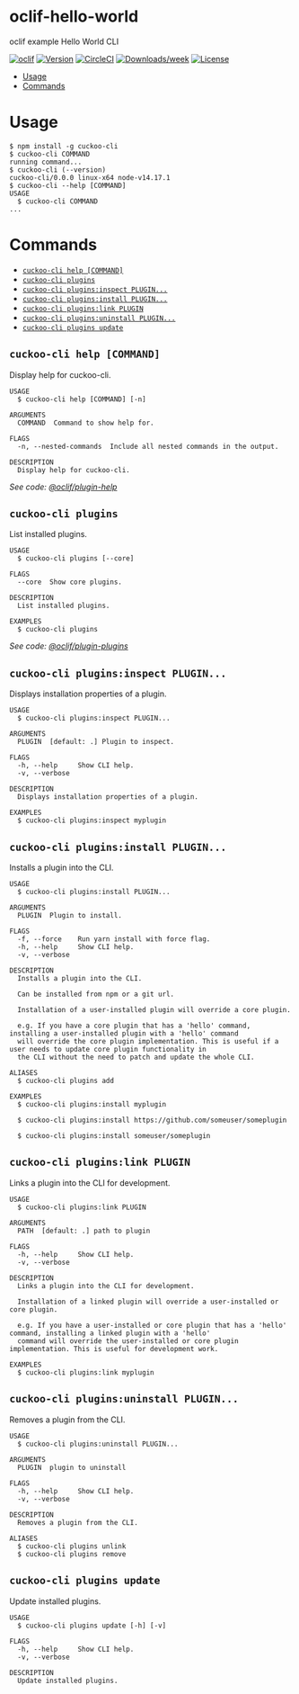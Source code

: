 oclif-hello-world
=================

oclif example Hello World CLI

[![oclif](https://img.shields.io/badge/cli-oclif-brightgreen.svg)](https://oclif.io)
[![Version](https://img.shields.io/npm/v/oclif-hello-world.svg)](https://npmjs.org/package/oclif-hello-world)
[![CircleCI](https://circleci.com/gh/oclif/hello-world/tree/main.svg?style=shield)](https://circleci.com/gh/oclif/hello-world/tree/main)
[![Downloads/week](https://img.shields.io/npm/dw/oclif-hello-world.svg)](https://npmjs.org/package/oclif-hello-world)
[![License](https://img.shields.io/npm/l/oclif-hello-world.svg)](https://github.com/oclif/hello-world/blob/main/package.json)

<!-- toc -->
* [Usage](#usage)
* [Commands](#commands)
<!-- tocstop -->
# Usage
<!-- usage -->
```sh-session
$ npm install -g cuckoo-cli
$ cuckoo-cli COMMAND
running command...
$ cuckoo-cli (--version)
cuckoo-cli/0.0.0 linux-x64 node-v14.17.1
$ cuckoo-cli --help [COMMAND]
USAGE
  $ cuckoo-cli COMMAND
...
```
<!-- usagestop -->
# Commands
<!-- commands -->
* [`cuckoo-cli help [COMMAND]`](#cuckoo-cli-help-command)
* [`cuckoo-cli plugins`](#cuckoo-cli-plugins)
* [`cuckoo-cli plugins:inspect PLUGIN...`](#cuckoo-cli-pluginsinspect-plugin)
* [`cuckoo-cli plugins:install PLUGIN...`](#cuckoo-cli-pluginsinstall-plugin)
* [`cuckoo-cli plugins:link PLUGIN`](#cuckoo-cli-pluginslink-plugin)
* [`cuckoo-cli plugins:uninstall PLUGIN...`](#cuckoo-cli-pluginsuninstall-plugin)
* [`cuckoo-cli plugins update`](#cuckoo-cli-plugins-update)

## `cuckoo-cli help [COMMAND]`

Display help for cuckoo-cli.

```
USAGE
  $ cuckoo-cli help [COMMAND] [-n]

ARGUMENTS
  COMMAND  Command to show help for.

FLAGS
  -n, --nested-commands  Include all nested commands in the output.

DESCRIPTION
  Display help for cuckoo-cli.
```

_See code: [@oclif/plugin-help](https://github.com/oclif/plugin-help/blob/v5.1.10/src/commands/help.ts)_

## `cuckoo-cli plugins`

List installed plugins.

```
USAGE
  $ cuckoo-cli plugins [--core]

FLAGS
  --core  Show core plugins.

DESCRIPTION
  List installed plugins.

EXAMPLES
  $ cuckoo-cli plugins
```

_See code: [@oclif/plugin-plugins](https://github.com/oclif/plugin-plugins/blob/v2.0.11/src/commands/plugins/index.ts)_

## `cuckoo-cli plugins:inspect PLUGIN...`

Displays installation properties of a plugin.

```
USAGE
  $ cuckoo-cli plugins:inspect PLUGIN...

ARGUMENTS
  PLUGIN  [default: .] Plugin to inspect.

FLAGS
  -h, --help     Show CLI help.
  -v, --verbose

DESCRIPTION
  Displays installation properties of a plugin.

EXAMPLES
  $ cuckoo-cli plugins:inspect myplugin
```

## `cuckoo-cli plugins:install PLUGIN...`

Installs a plugin into the CLI.

```
USAGE
  $ cuckoo-cli plugins:install PLUGIN...

ARGUMENTS
  PLUGIN  Plugin to install.

FLAGS
  -f, --force    Run yarn install with force flag.
  -h, --help     Show CLI help.
  -v, --verbose

DESCRIPTION
  Installs a plugin into the CLI.

  Can be installed from npm or a git url.

  Installation of a user-installed plugin will override a core plugin.

  e.g. If you have a core plugin that has a 'hello' command, installing a user-installed plugin with a 'hello' command
  will override the core plugin implementation. This is useful if a user needs to update core plugin functionality in
  the CLI without the need to patch and update the whole CLI.

ALIASES
  $ cuckoo-cli plugins add

EXAMPLES
  $ cuckoo-cli plugins:install myplugin 

  $ cuckoo-cli plugins:install https://github.com/someuser/someplugin

  $ cuckoo-cli plugins:install someuser/someplugin
```

## `cuckoo-cli plugins:link PLUGIN`

Links a plugin into the CLI for development.

```
USAGE
  $ cuckoo-cli plugins:link PLUGIN

ARGUMENTS
  PATH  [default: .] path to plugin

FLAGS
  -h, --help     Show CLI help.
  -v, --verbose

DESCRIPTION
  Links a plugin into the CLI for development.

  Installation of a linked plugin will override a user-installed or core plugin.

  e.g. If you have a user-installed or core plugin that has a 'hello' command, installing a linked plugin with a 'hello'
  command will override the user-installed or core plugin implementation. This is useful for development work.

EXAMPLES
  $ cuckoo-cli plugins:link myplugin
```

## `cuckoo-cli plugins:uninstall PLUGIN...`

Removes a plugin from the CLI.

```
USAGE
  $ cuckoo-cli plugins:uninstall PLUGIN...

ARGUMENTS
  PLUGIN  plugin to uninstall

FLAGS
  -h, --help     Show CLI help.
  -v, --verbose

DESCRIPTION
  Removes a plugin from the CLI.

ALIASES
  $ cuckoo-cli plugins unlink
  $ cuckoo-cli plugins remove
```

## `cuckoo-cli plugins update`

Update installed plugins.

```
USAGE
  $ cuckoo-cli plugins update [-h] [-v]

FLAGS
  -h, --help     Show CLI help.
  -v, --verbose

DESCRIPTION
  Update installed plugins.
```
<!-- commandsstop -->
